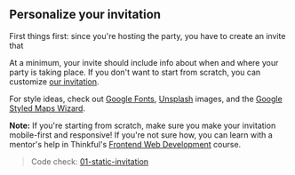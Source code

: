 ## Personalize your invitation

First things first: since you're hosting the party, you have to create an invite that 

At a minimum, your invite should include info about when and where your party is taking place. If you don't want to start from scratch, you can customize [our invitation](https://github.com/Thinkful/uber-api-guide/tree/master/app/01-static-invitation).

For style ideas, check out [Google Fonts](http://www.google.com/fonts), [Unsplash](https://unsplash.com) images, and the [Google Styled Maps Wizard](http://gmaps-samples-v3.googlecode.com/svn/trunk/styledmaps/wizard/index.html).

__Note:__ If you're starting from scratch, make sure you make your invitation mobile-first and responsive! If you're not sure how, you can learn with a mentor's help in Thinkful's [Frontend Web Development](http://www.thinkful.com/web-development-course) course.

> Code check: [01-static-invitation](https://github.com/Thinkful/uber-api-guide/tree/master/app/01-static-invitation)